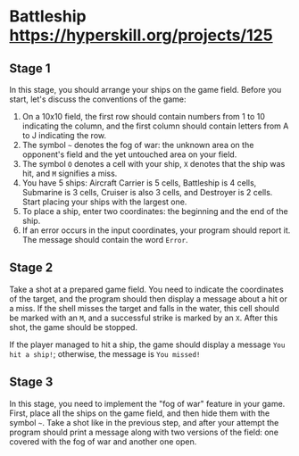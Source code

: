 # Battleship https://hyperskill.org/projects/125
## Stage 1
In this stage, you should arrange your ships on the game field. Before you start, let's discuss the conventions of the game:

1. On a 10x10 field, the first row should contain numbers from 1 to 10 indicating the column, and the first column should contain letters from A to J indicating the row.
2. The symbol `~` denotes the fog of war: the unknown area on the opponent's field and the yet untouched area on your field.
3. The symbol `O` denotes a cell with your ship, `X` denotes that the ship was hit, and `M` signifies a miss.
4. You have 5 ships: Aircraft Carrier is 5 cells, Battleship is 4 cells, Submarine is 3 cells, Cruiser is also 3 cells, and Destroyer is 2 cells. Start placing your ships with the largest one.
5. To place a ship, enter two coordinates: the beginning and the end of the ship.
6. If an error occurs in the input coordinates, your program should report it. The message should contain the word `Error`.

## Stage 2
Take a shot at a prepared game field. You need to indicate the coordinates of the target, and the program should then display a message about a hit or a miss. If the shell misses the target and falls in the water, this cell should be marked with an `M`, and a successful strike is marked by an `X`. After this shot, the game should be stopped.

If the player managed to hit a ship, the game should display a message `You hit a ship!`; otherwise, the message is `You missed!`

## Stage 3
In this stage, you need to implement the "fog of war" feature in your game. First, place all the ships on the game field, and then hide them with the symbol `~`. Take a shot like in the previous step, and after your attempt the program should print a message along with two versions of the field: one covered with the fog of war and another one open.